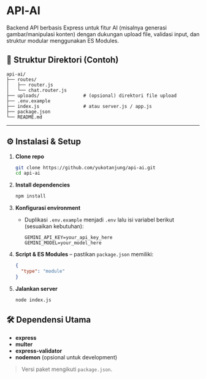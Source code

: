 # API‑AI

Backend API berbasis Express untuk fitur AI (misalnya generasi gambar/manipulasi konten) dengan dukungan upload file, validasi input, dan struktur modular menggunakan ES Modules.



## 📂 Struktur Direktori (Contoh)

```
api-ai/
├── routes/
│   ├── router.js
│   └── chat.router.js
├── uploads/                # (opsional) direktori file upload
├── .env.example
├── index.js                # atau server.js / app.js
├── package.json
└── README.md
```

---

## ⚙️ Instalasi & Setup

1. **Clone repo**

   ```bash
   git clone https://github.com/yukotanjung/api-ai.git
   cd api-ai
   ```

2. **Install dependencies**

   ```bash
   npm install
   ```

3. **Konfigurasi environment**

   * Duplikasi `.env.example` menjadi `.env` lalu isi variabel berikut (sesuaikan kebutuhan):

     ```env
     GEMINI_API_KEY=your_api_key_here
     GEMINI_MODEL=your_model_here
     ```

4. **Script & ES Modules** – pastikan `package.json` memiliki:

   ```json
   {
     "type": "module"
   }
   ```

5. **Jalankan server**

   ```bash
   node index.js
   ```

## 🛠️ Dependensi Utama

* **express**
* **multer**
* **express-validator**
* **nodemon** (opsional untuk development)

> Versi paket mengikuti `package.json`.



